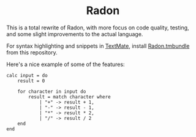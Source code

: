 <h1 align="center">Radon</h1>

This is a total rewrite of Radon, with more focus on code quality, testing, and some slight improvements to the actual language.

For syntax highlighting and snippets in [TextMate](http://macromates.com), install [Radon.tmbundle](Radon.tmbundle) from this repository.

Here's a nice example of some of the features:

```
calc input = do
	result = 0

	for character in input do
		result = match character where
        	| "+" -> result + 1,
        	| "-" -> result - 1,
        	| "*" -> result * 2,
        	| "/" -> result / 2
	end
end
```
